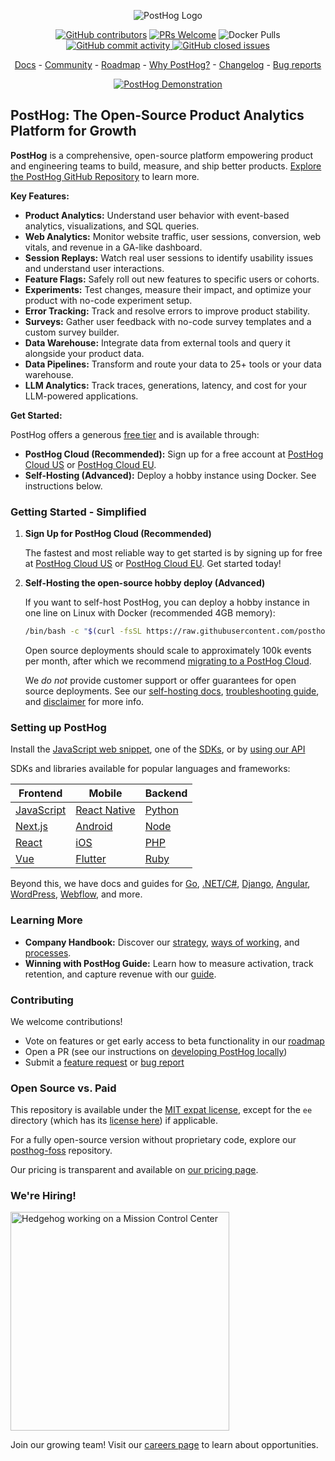<p align="center">
  <img alt="PostHog Logo" src="https://user-images.githubusercontent.com/65415371/205059737-c8a4f836-4889-4654-902e-f302b160.png">
</p>

<p align="center">
  <a href='https://posthog.com/contributors'><img alt="GitHub contributors" src="https://img.shields.io/github/contributors/posthog/posthog"/></a>
  <a href='http://makeapullrequest.com'><img alt='PRs Welcome' src='https://img.shields.io/badge/PRs-welcome-brightgreen.svg?style=shields'/></a>
  <img alt="Docker Pulls" src="https://img.shields.io/docker/pulls/posthog/posthog"/>
  <a href="https://github.com/PostHog/posthog/commits/master"><img alt="GitHub commit activity" src="https://img.shields.io/github/commit-activity/m/posthog/posthog"/> </a>
  <a href="https://github.com/PostHog/posthog/issues?q=is%3Aissue%20state%3Aclosed"><img alt="GitHub closed issues" src="https://img.shields.io/github/issues-closed/posthog/posthog"/> </a>
</p>

<p align="center">
  <a href="https://posthog.com/docs">Docs</a> - <a href="https://posthog.com/community">Community</a> - <a href="https://posthog.com/roadmap">Roadmap</a> - <a href="https://posthog.com/why">Why PostHog?</a> - <a href="https://posthog.com/changelog">Changelog</a> - <a href="https://github.com/PostHog/posthog/issues/new?assignees=&labels=bug&template=bug_report.md">Bug reports</a>
</p>

<p align="center">
  <a href="https://www.youtube.com/watch?v=2jQco8hEvTI">
    <img src="https://res.cloudinary.com/dmukukwp6/image/upload/demo_thumb_68d0d8d56d" alt="PostHog Demonstration">
  </a>
</p>

## PostHog: The Open-Source Product Analytics Platform for Growth

**PostHog** is a comprehensive, open-source platform empowering product and engineering teams to build, measure, and ship better products.  [Explore the PostHog GitHub Repository](https://github.com/PostHog/posthog) to learn more.

**Key Features:**

*   **Product Analytics:** Understand user behavior with event-based analytics, visualizations, and SQL queries.
*   **Web Analytics:** Monitor website traffic, user sessions, conversion, web vitals, and revenue in a GA-like dashboard.
*   **Session Replays:** Watch real user sessions to identify usability issues and understand user interactions.
*   **Feature Flags:** Safely roll out new features to specific users or cohorts.
*   **Experiments:** Test changes, measure their impact, and optimize your product with no-code experiment setup.
*   **Error Tracking:** Track and resolve errors to improve product stability.
*   **Surveys:** Gather user feedback with no-code survey templates and a custom survey builder.
*   **Data Warehouse:** Integrate data from external tools and query it alongside your product data.
*   **Data Pipelines:** Transform and route your data to 25+ tools or your data warehouse.
*   **LLM Analytics:** Track traces, generations, latency, and cost for your LLM-powered applications.

**Get Started:**

PostHog offers a generous [free tier](https://posthog.com/pricing) and is available through:

*   **PostHog Cloud (Recommended):** Sign up for a free account at [PostHog Cloud US](https://us.posthog.com/signup) or [PostHog Cloud EU](https://eu.posthog.com/signup).
*   **Self-Hosting (Advanced):** Deploy a hobby instance using Docker.  See instructions below.

### Getting Started - Simplified

1.  **Sign Up for PostHog Cloud (Recommended)**

    The fastest and most reliable way to get started is by signing up for free at [PostHog Cloud US](https://us.posthog.com/signup) or [PostHog Cloud EU](https://eu.posthog.com/signup). Get started today!
2.  **Self-Hosting the open-source hobby deploy (Advanced)**

    If you want to self-host PostHog, you can deploy a hobby instance in one line on Linux with Docker (recommended 4GB memory):

    ```bash
    /bin/bash -c "$(curl -fsSL https://raw.githubusercontent.com/posthog/posthog/HEAD/bin/deploy-hobby)"
    ```

    Open source deployments should scale to approximately 100k events per month, after which we recommend [migrating to a PostHog Cloud](https://posthog.com/docs/migrate/migrate-to-cloud).

    We _do not_ provide customer support or offer guarantees for open source deployments. See our [self-hosting docs](https://posthog.com/docs/self-host), [troubleshooting guide](https://posthog.com/docs/self-host/deploy/troubleshooting), and [disclaimer](https://posthog.com/docs/self-host/open-source/disclaimer) for more info.

### Setting up PostHog

Install the [JavaScript web snippet](https://posthog.com/docs/getting-started/install?tab=snippet), one of the [SDKs](https://posthog.com/docs/getting-started/install?tab=sdks), or by [using our API](https://posthog.com/docs/getting-started/install?tab=api)

SDKs and libraries available for popular languages and frameworks:

| Frontend                                              | Mobile                                                          | Backend                                             |
| ----------------------------------------------------- | --------------------------------------------------------------- | --------------------------------------------------- |
| [JavaScript](https://posthog.com/docs/libraries/js)   | [React Native](https://posthog.com/docs/libraries/react-native) | [Python](https://posthog.com/docs/libraries/python) |
| [Next.js](https://posthog.com/docs/libraries/next-js) | [Android](https://posthog.com/docs/libraries/android)           | [Node](https://posthog.com/docs/libraries/node)     |
| [React](https://posthog.com/docs/libraries/react)     | [iOS](https://posthog.com/docs/libraries/ios)                   | [PHP](https://posthog.com/docs/libraries/php)       |
| [Vue](https://posthog.com/docs/libraries/vue-js)      | [Flutter](https://posthog.com/docs/libraries/flutter)           | [Ruby](https://posthog.com/docs/libraries/ruby)     |

Beyond this, we have docs and guides for [Go](https://posthog.com/docs/libraries/go), [.NET/C#](https://posthog.com/docs/libraries/dotnet), [Django](https://posthog.com/docs/libraries/django), [Angular](https://posthog.com/docs/libraries/angular), [WordPress](https://posthog.com/docs/libraries/wordpress), [Webflow](https://posthog.com/docs/libraries/webflow), and more.

###  Learning More

*   **Company Handbook:** Discover our [strategy](https://posthog.com/handbook/why-does-posthog-exist), [ways of working](https://posthog.com/handbook/company/culture), and [processes](https://posthog.com/handbook/team-structure).
*   **Winning with PostHog Guide:**  Learn how to measure activation, track retention, and capture revenue with our [guide](https://posthog.com/docs/new-to-posthog/getting-hogpilled).

### Contributing

We welcome contributions!

*   Vote on features or get early access to beta functionality in our [roadmap](https://posthog.com/roadmap)
*   Open a PR (see our instructions on [developing PostHog locally](https://posthog.com/handbook/engineering/developing-locally))
*   Submit a [feature request](https://github.com/PostHog/posthog/issues/new?assignees=&labels=enhancement%2C+feature&template=feature_request.md) or [bug report](https://github.com/PostHog/posthog/issues/new?assignees=&labels=bug&template=bug_report.md)

### Open Source vs. Paid

This repository is available under the [MIT expat license](https://github.com/PostHog/posthog/blob/master/LICENSE), except for the `ee` directory (which has its [license here](https://github.com/PostHog/posthog/blob/master/ee/LICENSE)) if applicable.

For a fully open-source version without proprietary code, explore our [posthog-foss](https://github.com/PostHog/posthog-foss) repository.

Our pricing is transparent and available on [our pricing page](https://posthog.com/pricing).

### We're Hiring!

<img src="https://res.cloudinary.com/dmukukwp6/image/upload/v1/posthog.com/src/components/Home/images/mission-control-hog" alt="Hedgehog working on a Mission Control Center" width="350px"/>

Join our growing team!  Visit our [careers page](https://posthog.com/careers) to learn about opportunities.